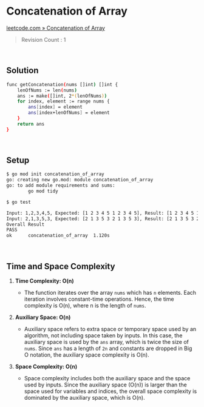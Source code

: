# Concatenation of Array

[leetcode.com » Concatenation of Array](https://leetcode.com/problems/concatenation-of-array)

> Revision Count : 1

<br>

## Solution

```bash
func getConcatenation(nums []int) []int {
    lenOfNums := len(nums)
    ans := make([]int, 2*(lenOfNums))
    for index, element := range nums {
        ans[index] = element
        ans[index+lenOfNums] = element
    }
    return ans
}
```

<br>

## Setup

```bash
$ go mod init concatenation_of_array
go: creating new go.mod: module concatenation_of_array
go: to add module requirements and sums:
        go mod tidy

$ go test

Input: 1,2,3,4,5, Expected: [1 2 3 4 5 1 2 3 4 5], Result: [1 2 3 4 5 1 2 3 4 5]    --------- Pass
Input: 2,1,3,5,3, Expected: [2 1 3 5 3 2 1 3 5 3], Result: [2 1 3 5 3 2 1 3 5 3]    --------- Pass
Overall Result
PASS
ok      concatenation_of_array  1.120s
```

<br>

## Time and Space Complexity

1. **Time Complexity: O(n)**
   - The function iterates over the array `nums` which has `n` elements. Each iteration involves constant-time operations. Hence, the time complexity is O(n), where n is the length of `nums`.

2. **Auxiliary Space: O(n)**
   - Auxiliary space refers to extra space or temporary space used by an algorithm, not including space taken by inputs. In this case, the auxiliary space is used by the `ans` array, which is twice the size of `nums`. Since `ans` has a length of `2n` and constants are dropped in Big O notation, the auxiliary space complexity is O(n).

3. **Space Complexity: O(n)**
   - Space complexity includes both the auxiliary space and the space used by inputs. Since the auxiliary space (O(n)) is larger than the space used for variables and indices, the overall space complexity is dominated by the auxiliary space, which is O(n).
